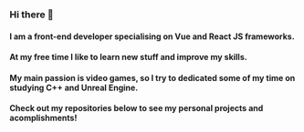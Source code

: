 ### Hi there 👋

#### I am a front-end developer specialising on Vue and React JS frameworks.
#### At my free time I like to learn new stuff and improve my skills.
#### My main passion is video games, so I try to dedicated some of my time on studying C++ and Unreal Engine.
#### Check out my repositories below to see my personal projects and acomplishments!

<!--
**Romandre/Romandre** is a ✨ _special_ ✨ repository because its `README.md` (this file) appears on your GitHub profile.

Here are some ideas to get you started:

- 🔭 I’m currently working on ...
- 🌱 I’m currently learning ...
- 👯 I’m looking to collaborate on ...
- 🤔 I’m looking for help with ...
- 💬 Ask me about ...
- 📫 How to reach me: ...
- 😄 Pronouns: ...
- ⚡ Fun fact: ...
-->
